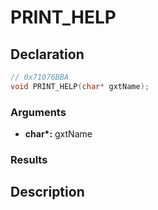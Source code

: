 # PRINT_HELP

## Declaration
```cpp
// 0x71076BBA
void PRINT_HELP(char* gxtName);
```

### Arguments
- **char\*:** gxtName

### Results

## Description
